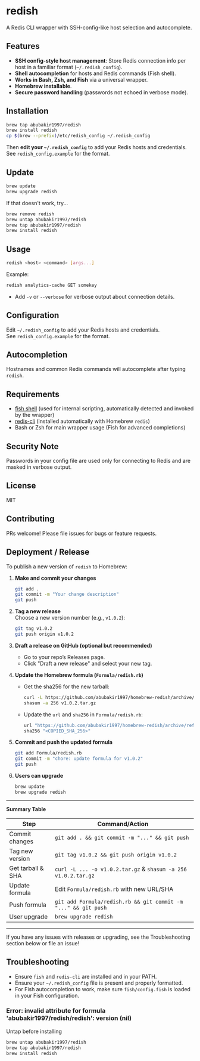 # redish

A Redis CLI wrapper with SSH-config-like host selection and autocomplete.

## Features

- **SSH config-style host management**: Store Redis connection info per host in a familiar format (`~/.redish_config`).
- **Shell autocompletion** for hosts and Redis commands (Fish shell).
- **Works in Bash, Zsh, and Fish** via a universal wrapper.
- **Homebrew installable**.
- **Secure password handling** (passwords not echoed in verbose mode).

## Installation

```sh
brew tap abubakir1997/redish
brew install redish
cp $(brew --prefix)/etc/redish_config ~/.redish_config
```

Then **edit your `~/.redish_config`** to add your Redis hosts and credentials.
See `redish_config.example` for the format.

## Update

```sh
brew update
brew upgrade redish
```
If that doesn't work, try...

```sh
brew remove redish
brew untap abubakir1997/redish
brew tap abubakir1997/redish
brew install redish
```

## Usage

```sh
redish <host> <command> [args...]
```

Example:
```sh
redish analytics-cache GET somekey
```

- Add `-v` or `--verbose` for verbose output about connection details.

## Configuration

Edit `~/.redish_config` to add your Redis hosts and credentials.  
See `redish_config.example` for the format.

## Autocompletion

Hostnames and common Redis commands will autocomplete after typing `redish`.

## Requirements

- [fish shell](https://fishshell.com/) (used for internal scripting, automatically detected and invoked by the wrapper)
- [redis-cli](https://redis.io/docs/manual/cli/) (installed automatically with Homebrew `redis`)
- Bash or Zsh for main wrapper usage (Fish for advanced completions)

## Security Note

Passwords in your config file are used only for connecting to Redis and are masked in verbose output.

## License

MIT

## Contributing

PRs welcome! Please file issues for bugs or feature requests.

## Deployment / Release

To publish a new version of `redish` to Homebrew:

1. **Make and commit your changes**  
   ```sh
   git add .
   git commit -m "Your change description"
   git push
   ```

2. **Tag a new release**  
   Choose a new version number (e.g., `v1.0.2`):
   ```sh
   git tag v1.0.2
   git push origin v1.0.2
   ```

3. **Draft a release on GitHub (optional but recommended)**  
   - Go to your repo’s Releases page.
   - Click "Draft a new release" and select your new tag.

4. **Update the Homebrew formula (`Formula/redish.rb`)**  
   - Get the sha256 for the new tarball:
     ```sh
     curl -L https://github.com/abubakir1997/homebrew-redish/archive/refs/tags/v1.0.2.tar.gz -o v1.0.2.tar.gz
     shasum -a 256 v1.0.2.tar.gz
     ```
   - Update the `url` and `sha256` in `Formula/redish.rb`:
      ```ruby
      url "https://github.com/abubakir1997/homebrew-redish/archive/refs/tags/v1.0.2.tar.gz"
      sha256 "<COPIED_SHA_256>"
      ```

5. **Commit and push the updated formula**
   ```sh
   git add Formula/redish.rb
   git commit -m "chore: update formula for v1.0.2"
   git push
   ```

6. **Users can upgrade**
   ```sh
   brew update
   brew upgrade redish
   ```

---

**Summary Table**

| Step                | Command/Action                                                                 |
|---------------------|-------------------------------------------------------------------------------|
| Commit changes      | `git add . && git commit -m "..." && git push`                                 |
| Tag new version     | `git tag v1.0.2 && git push origin v1.0.2`                                    |
| Get tarball & SHA   | `curl -L ... -o v1.0.2.tar.gz` & `shasum -a 256 v1.0.2.tar.gz`                |
| Update formula      | Edit `Formula/redish.rb` with new URL/SHA                                     |
| Push formula        | `git add Formula/redish.rb && git commit -m "..." && git push`                |
| User upgrade        | `brew upgrade redish`                                                          |

---

If you have any issues with releases or upgrading, see the Troubleshooting section below or file an issue!

## Troubleshooting

- Ensure `fish` and `redis-cli` are installed and in your PATH.
- Ensure your `~/.redish_config` file is present and properly formatted.
- For Fish autocompletion to work, make sure `fish/config.fish` is loaded in your Fish configuration.

### Error: invalid attribute for formula 'abubakir1997/redish/redish': version (nil)

Untap before installing

```sh
brew untap abubakir1997/redish
brew tap abubakir1997/redish
brew install redish
```